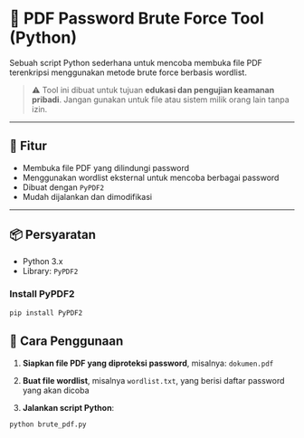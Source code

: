 # 🔐 PDF Password Brute Force Tool (Python)

Sebuah script Python sederhana untuk mencoba membuka file PDF terenkripsi menggunakan metode brute force berbasis wordlist.

> ⚠️ Tool ini dibuat untuk tujuan **edukasi dan pengujian keamanan pribadi**. Jangan gunakan untuk file atau sistem milik orang lain tanpa izin.

---

## 📂 Fitur

- Membuka file PDF yang dilindungi password
- Menggunakan wordlist eksternal untuk mencoba berbagai password
- Dibuat dengan `PyPDF2`
- Mudah dijalankan dan dimodifikasi

---

## 📦 Persyaratan

- Python 3.x
- Library: `PyPDF2`

### Install PyPDF2

```bash
pip install PyPDF2
```

## 🚀 Cara Penggunaan

1. **Siapkan file PDF yang diproteksi password**, misalnya: `dokumen.pdf`

2. **Buat file wordlist**, misalnya `wordlist.txt`, yang berisi daftar password yang akan dicoba

3. **Jalankan script Python**:

```bash
python brute_pdf.py
